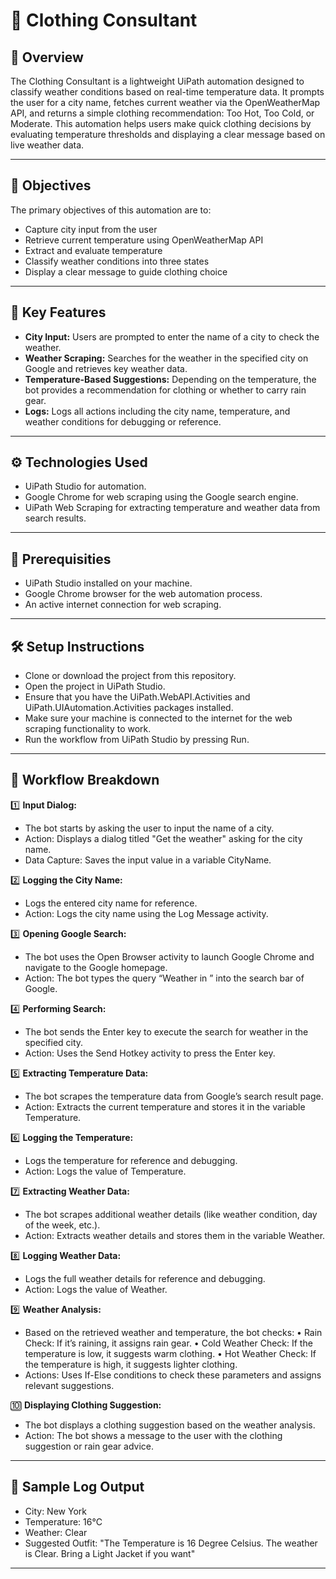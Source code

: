# 🧥 Clothing Consultant

## 📌 Overview
The Clothing Consultant is a lightweight UiPath automation designed to classify weather conditions based on real-time temperature data. It prompts the user for a city name, fetches current weather via the OpenWeatherMap API, and returns a simple clothing recommendation: Too Hot, Too Cold, or Moderate.
This automation helps users make quick clothing decisions by evaluating temperature thresholds and displaying a clear message based on live weather data.

---

## 🎯 Objectives
The primary objectives of this automation are to:

- Capture city input from the user
- Retrieve current temperature using OpenWeatherMap API
- Extract and evaluate temperature
- Classify weather conditions into three states
- Display a clear message to guide clothing choice

---

## 🌟 Key Features

-	**City Input:** Users are prompted to enter the name of a city to check the weather.
-	**Weather Scraping:** Searches for the weather in the specified city on Google and retrieves key weather data.
-	**Temperature-Based Suggestions:** Depending on the temperature, the bot provides a recommendation for clothing or whether to carry rain gear.
-	**Logs:** Logs all actions including the city name, temperature, and weather conditions for debugging or reference.

---

## ⚙️ Technologies Used

-	UiPath Studio for automation.
-	Google Chrome for web scraping using the Google search engine.
-	UiPath Web Scraping for extracting temperature and weather data from search results.

---

## 🧪 Prerequisities

- UiPath Studio installed on your machine.
- Google Chrome browser for the web automation process.
- An active internet connection for web scraping.

---

## 🛠️ Setup Instructions

- Clone or download the project from this repository.
- Open the project in UiPath Studio.
- Ensure that you have the UiPath.WebAPI.Activities and UiPath.UIAutomation.Activities packages installed.
- Make sure your machine is connected to the internet for the web scraping functionality to work.
- Run the workflow from UiPath Studio by pressing Run.

---

## 🔂 Workflow Breakdown

1️⃣ **Input Dialog:**  
- The bot starts by asking the user to input the name of a city.
- Action: Displays a dialog titled "Get the weather" asking for the city name.
- Data Capture: Saves the input value in a variable CityName.

2️⃣ **Logging the City Name:**
- Logs the entered city name for reference.
- Action: Logs the city name using the Log Message activity.

3️⃣  **Opening Google Search:**
- The bot uses the Open Browser activity to launch Google Chrome and navigate to the Google homepage.
- Action: The bot types the query “Weather in <CityName>” into the search bar of Google.

4️⃣ **Performing Search:**
- The bot sends the Enter key to execute the search for weather in the specified city.
- Action: Uses the Send Hotkey activity to press the Enter key.

5️⃣ **Extracting Temperature Data:**
- The bot scrapes the temperature data from Google’s search result page.
- Action: Extracts the current temperature and stores it in the variable Temperature.

6️⃣ **Logging the Temperature:**
- Logs the temperature for reference and debugging.
- Action: Logs the value of Temperature.

7️⃣ **Extracting Weather Data:**
- The bot scrapes additional weather details (like weather condition, day of the week, etc.).
- Action: Extracts weather details and stores them in the variable Weather.

8️⃣ **Logging Weather Data:**
- Logs the full weather details for reference and debugging.
- Action: Logs the value of Weather.

9️⃣ **Weather Analysis:**
- Based on the retrieved weather and temperature, the bot checks:
•	Rain Check: If it’s raining, it assigns rain gear.
•	Cold Weather Check: If the temperature is low, it suggests warm clothing.
•	Hot Weather Check: If the temperature is high, it suggests lighter clothing.
- Actions: Uses If-Else conditions to check these parameters and assigns relevant suggestions.

🔟 **Displaying Clothing Suggestion:**
- The bot displays a clothing suggestion based on the weather analysis.
- Action: The bot shows a message to the user with the clothing suggestion or rain gear advice.

---

## 📝 Sample Log Output
- City: New York
- Temperature: 16°C
- Weather: Clear
- Suggested Outfit: "The Temperature is 16 Degree Celsius. The weather is Clear. Bring a Light Jacket if you want"

---
